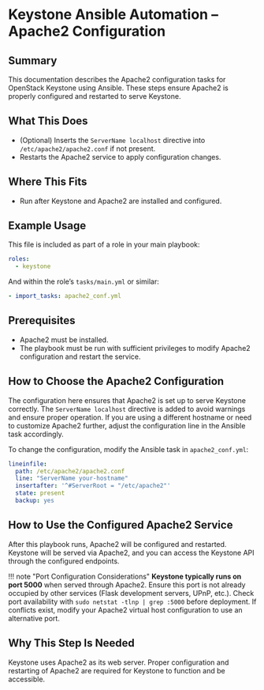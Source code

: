 # Keystone Ansible Automation – Apache2 Configuration

## Summary

This documentation describes the Apache2 configuration tasks for OpenStack Keystone using Ansible. These steps ensure Apache2 is properly configured and restarted to serve Keystone.

## What This Does

- (Optional) Inserts the `ServerName localhost` directive into `/etc/apache2/apache2.conf` if not present.
- Restarts the Apache2 service to apply configuration changes.

## Where This Fits

- Run after Keystone and Apache2 are installed and configured.

## Example Usage

This file is included as part of a role in your main playbook:

```yaml
roles:
  - keystone
```

And within the role’s `tasks/main.yml` or similar:

```yaml
- import_tasks: apache2_conf.yml
```

## Prerequisites

- Apache2 must be installed.
- The playbook must be run with sufficient privileges to modify Apache2 configuration and restart the service.

## How to Choose the Apache2 Configuration

The configuration here ensures that Apache2 is set up to serve Keystone correctly. The `ServerName localhost` directive is added to avoid warnings and ensure proper operation. If you are using a different hostname or need to customize Apache2 further, adjust the configuration line in the Ansible task accordingly.

To change the configuration, modify the Ansible task in `apache2_conf.yml`:

```yaml
lineinfile:
  path: /etc/apache2/apache2.conf
  line: "ServerName your-hostname"
  insertafter: '^#ServerRoot = "/etc/apache2"'
  state: present
  backup: yes
```

## How to Use the Configured Apache2 Service

After this playbook runs, Apache2 will be configured and restarted. Keystone will be served via Apache2, and you can access the Keystone API through the configured endpoints.

!!! note "Port Configuration Considerations"
    **Keystone typically runs on port 5000** when served through Apache2. Ensure this port is not already occupied by other services (Flask development servers, UPnP, etc.). Check port availability with `sudo netstat -tlnp | grep :5000` before deployment. If conflicts exist, modify your Apache2 virtual host configuration to use an alternative port.

## Why This Step Is Needed

Keystone uses Apache2 as its web server. Proper configuration and restarting of Apache2 are required for Keystone to function and be accessible.
